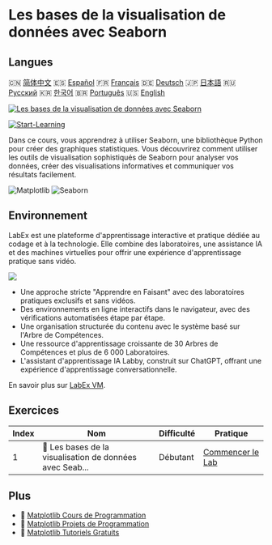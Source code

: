 # Les bases de la visualisation de données avec Seaborn

## Langues

🇨🇳 [简体中文](README_zh.md) 🇪🇸 [Español](README_es.md) 🇫🇷 [Français](README_fr.md) 🇩🇪 [Deutsch](README_de.md) 🇯🇵 [日本語](README_ja.md) 🇷🇺 [Русский](README_ru.md) 🇰🇷 [한국어](README_ko.md) 🇧🇷 [Português](README_pt.md) 🇺🇸 [English](README.md) 

[![Les bases de la visualisation de données avec Seaborn](https://cover-creator.labex.io/seaborn-data-visualization-basics.png?lang=fr)](https://labex.io/fr/courses/seaborn-data-visualization-basics)

[![Start-Learning](https://img.shields.io/badge/Start-Learning-whitesmoke?style=for-the-badge)](https://labex.io/fr/courses/seaborn-data-visualization-basics)

Dans ce cours, vous apprendrez à utiliser Seaborn, une bibliothèque Python pour créer des graphiques statistiques. Vous découvrirez comment utiliser les outils de visualisation sophistiqués de Seaborn pour analyser vos données, créer des visualisations informatives et communiquer vos résultats facilement.

![Matplotlib](https://img.shields.io/badge/Matplotlib-whitesmoke?style=for-the-badge&logo=matplotlib)
![Seaborn](https://img.shields.io/badge/Seaborn-whitesmoke?style=for-the-badge&logo=seaborn)


## Environnement

LabEx est une plateforme d'apprentissage interactive et pratique dédiée au codage et à la technologie. Elle combine des laboratoires, une assistance IA et des machines virtuelles pour offrir une expérience d'apprentissage pratique sans vidéo.

![](https://tutorial-screenshot.getvm.io/images/vm-1725247253.png)

- Une approche stricte "Apprendre en Faisant" avec des laboratoires pratiques exclusifs et sans vidéos.
- Des environnements en ligne interactifs dans le navigateur, avec des vérifications automatisées étape par étape.
- Une organisation structurée du contenu avec le système basé sur l'Arbre de Compétences.
- Une ressource d'apprentissage croissante de 30 Arbres de Compétences et plus de 6 000 Laboratoires.
- L'assistant d'apprentissage IA Labby, construit sur ChatGPT, offrant une expérience d'apprentissage conversationnelle.

En savoir plus sur [LabEx VM](https://support.labex.io/using-labex/virtual-machine).

## Exercices

|   Index | Nom                                                      | Difficulté   | Pratique                                                                                                         |
|---------|----------------------------------------------------------|--------------|------------------------------------------------------------------------------------------------------------------|
|       1 | 📖 Les bases de la visualisation de données avec Seab... | Débutant     | <a target='_blank' href='https://labex.io/fr/labs/seaborn-data-visualization-basics-180237'>Commencer le Lab</a> |

## Plus

- 🔗 [Matplotlib Cours de Programmation](https://github.com/labex-labs/awesome-programming-courses)
- 🔗 [Matplotlib Projets de Programmation](https://github.com/labex-labs/awesome-programming-projects)
- 🔗 [Matplotlib Tutoriels Gratuits](https://github.com/labex-labs/matplotlib-free-tutorials)

